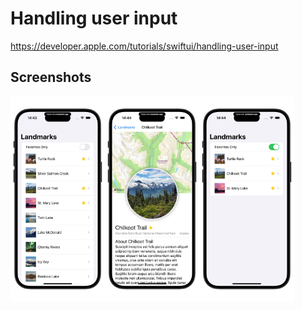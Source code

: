 # Handling user input

https://developer.apple.com/tutorials/swiftui/handling-user-input

## Screenshots

<img src="https://github.com/bashubb/SwiftUITutorialsByApple/blob/main/01-SwiftUIEssentials/03-HandlingUserInput/userInput1.jpeg" width="30%"><img src="https://github.com/bashubb/SwiftUITutorialsByApple/blob/main/01-SwiftUIEssentials/03-HandlingUserInput/userinput2.jpeg" width="30%"><img src="https://github.com/bashubb/SwiftUITutorialsByApple/blob/main/01-SwiftUIEssentials/03-HandlingUserInput/userinput3.jpeg" width="30%">
